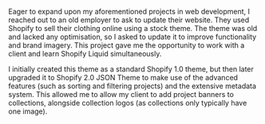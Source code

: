 Eager to expand upon my aforementioned projects in web development, I reached out to an old employer to ask to update their website. They used Shopify to sell their clothing online using a stock theme. The theme was old and lacked any optimisation, so I asked to update it to improve functionality and brand imagery. This project gave me the opportunity to work with a client and learn Shopify Liquid simultaneously.

I initially created this theme as a standard Shopify 1.0 theme, but then later upgraded it to Shopify 2.0 JSON Theme to make use of the advanced features (such as sorting and filtering projects) and the extensive metadata system. This allowed me to allow my client to add project banners to collections, alongside collection logos (as collections only typically have one image).